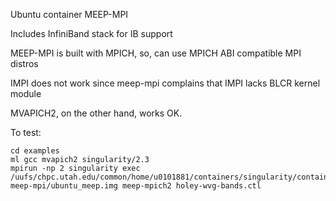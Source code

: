 Ubuntu container MEEP-MPI

Includes InfiniBand stack for IB support

MEEP-MPI is built with MPICH, so, can use MPICH ABI compatible MPI distros

IMPI does not work since meep-mpi complains that IMPI lacks BLCR kernel module

MVAPICH2, on the other hand, works OK.

To test:
```
cd examples
ml gcc mvapich2 singularity/2.3
mpirun -np 2 singularity exec /uufs/chpc.utah.edu/common/home/u0101881/containers/singularity/containers/chpc/Singularity-meep-mpi/ubuntu_meep.img meep-mpich2 holey-wvg-bands.ctl
```
